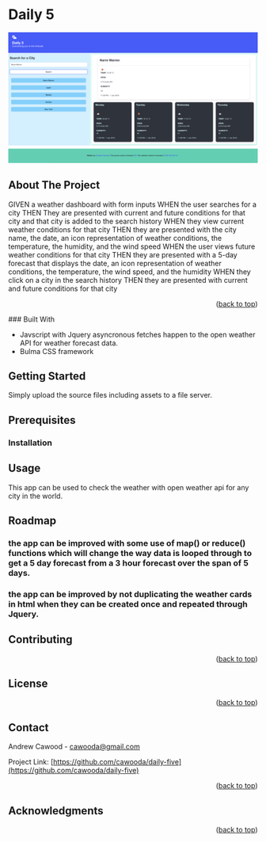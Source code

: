 <!-- Improved compatibility of back to top link: See: https://github.com/othneildrew/Best-README-Template/pull/73 -->
<a name="readme-top">

# Daily 5 

![Getting Started](./assets/screen.png)

## About The Project

GIVEN a weather dashboard with form inputs
WHEN the user searches for a city
THEN They are presented with current and future conditions for that city and that city is added to the search history
WHEN they view current weather conditions for that city
THEN they are presented with the city name, the date, an icon representation of weather conditions, the temperature, the humidity, and the wind speed
WHEN the user views future weather conditions for that city
THEN they are presented with a 5-day forecast that displays the date, an icon representation of weather conditions, the temperature, the wind speed, and the humidity
WHEN they click on a city in the search history
THEN they are presented with current and future conditions for that city

<p align="right">(<a href="#readme-top">back to top</a>)</p>
### Built With

- Javscript with Jquery
  asyncronous fetches happen to the open weather API for weather forecast data.
- Bulma CSS framework 


<!-- GETTING STARTED -->

## Getting Started

Simply upload the source files including assets to a file server. 


##  Prerequisites


### Installation


## Usage

This app can be used to check the weather with open weather api for any city in the world.

<!-- ROADMAP -->

## Roadmap
### the app can be improved with some use of map() or reduce() functions which will change the way data is looped through to get a 5 day forecast from a 3 hour forecast over the span of 5 days.

### the app can be improved by not duplicating the weather cards in html when they can be created once and repeated through Jquery.

<!-- CONTRIBUTING -->


## Contributing


<p align="right">(<a href="#readme-top">back to top</a>)</p>

<!-- LICENSE -->

## License



<p align="right">(<a href="#readme-top">back to top</a>)</p>

<!-- CONTACT -->

## Contact

Andrew Cawood  - cawooda@gmail.com

Project Link: [https://github.com/cawooda/daily-five](https://github.com/cawooda/daily-five)

<p align="right">(<a href="#readme-top">back to top</a>)</p>

<!-- ACKNOWLEDGMENTS -->

## Acknowledgments


<p align="right">(<a href="#readme-top">back to top</a>)</p>

